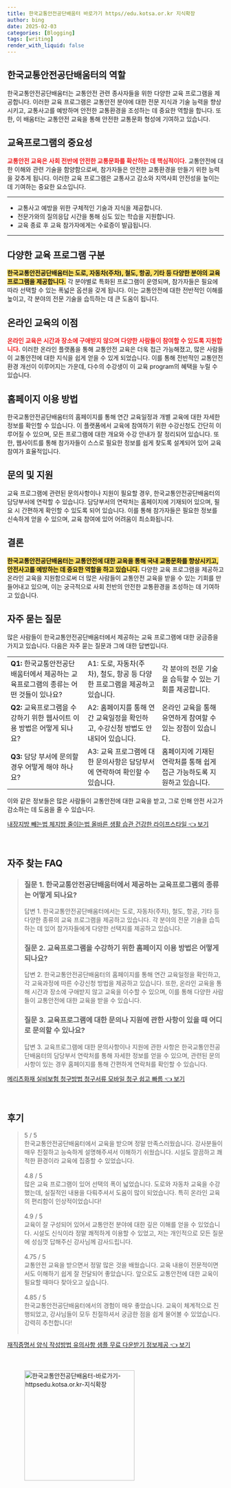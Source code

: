 ```yaml
---
title: 한국교통안전공단배움터 바로가기 https//edu.kotsa.or.kr 지식확장
author: bing
date: 2025-02-03
categories: [Blogging]
tags: [writing]
render_with_liquid: false
---
```



<h2 id='한국교통안전공단배움터의 역할'>한국교통안전공단배움터의 역할</h2>

<p>한국교통안전공단배움터는 교통안전 관련 종사자들을 위한 다양한 교육 프로그램을 제공합니다. 이러한 교육 프로그램은 교통안전 분야에 대한 전문 지식과 기술 능력을 향상시키고, 교통사고를 예방하며 안전한 교통환경을 조성하는 데 중요한 역할을 합니다. 또한, 이 배움터는 교통안전 교육을 통해 안전한 교통문화 형성에 기여하고 있습니다.</p>

<h2 id='교육프로그램의 중요성'>교육프로그램의 중요성</h2>

<p><b><span style="color: #ee2323;">교통안전 교육은 사회 전반에 안전한 교통문화를 확산하는 데 핵심적이다.</span></b> 교통안전에 대한 이해와 관련 기술을 함양함으로써, 참가자들은 안전한 교통환경을 만들기 위한 능력을 갖추게 됩니다. 이러한 교육 프로그램은 교통사고 감소와 지역사회 안전성을 높이는 데 기여하는 중요한 요소입니다.</p>

<hr />

<ul>
    <li>교통사고 예방을 위한 구체적인 기술과 지식을 제공합니다.</li>
    <li>전문가와의 질의응답 시간을 통해 심도 있는 학습을 지원합니다.</li>
    <li>교육 종료 후 교육 참가자에게는 수료증이 발급됩니다.</li>
</ul>

<hr />

<h2 id='다양한 교육 프로그램 구분'>다양한 교육 프로그램 구분</h2>

<p><b><span style="background-color: #ffe066;">한국교통안전공단배움터는 도로, 자동차(주차), 철도, 항공, 기타 등 다양한 분야의 교육 프로그램을 제공합니다.</span></b> 각 분야별로 특화된 프로그램이 운영되며, 참가자들은 필요에 따라 선택할 수 있는 폭넓은 옵션을 갖게 됩니다. 이는 교통안전에 대한 전반적인 이해를 높이고, 각 분야의 전문 기술을 습득하는 데 큰 도움이 됩니다.</p>

<h2 id='온라인 교육의 이점'>온라인 교육의 이점</h2>

<p><b><span style="color: #ee2323;">온라인 교육은 시간과 장소에 구애받지 않으며 다양한 사람들이 참여할 수 있도록 지원합니다.</span></b> 이러한 온라인 플랫폼을 통해 교통안전 교육은 더욱 접근 가능해졌고, 많은 사람들이 교통안전에 대한 지식을 쉽게 얻을 수 있게 되었습니다. 이를 통해 전반적인 교통안전 환경 개선이 이루어지는 가운데, 다수의 수강생이 이 교육 program의 혜택을 누릴 수 있습니다.</p>

<h2 id='홈페이지 이용 방법'>홈페이지 이용 방법</h2>

<p>한국교통안전공단배움터의 홈페이지를 통해 연간 교육일정과 개별 교육에 대한 자세한 정보를 확인할 수 있습니다. 이 플랫폼에서 교육에 참여하기 위한 수강신청도 간단히 이루어질 수 있으며, 모든 프로그램에 대한 개요와 수강 안내가 잘 정리되어 있습니다. 또한, 웹사이트를 통해 참가자들이 스스로 필요한 정보를 쉽게 찾도록 설계되어 있어 교육 참여가 효율적입니다.</p>

<h2 id='문의 및 지원'>문의 및 지원</h2>

<p>교육 프로그램에 관련된 문의사항이나 지원이 필요할 경우, 한국교통안전공단배움터의 담당부서에 연락할 수 있습니다. 담당부서의 연락처는 홈페이지에 기재되어 있으며, 필요 시 간편하게 확인할 수 있도록 되어 있습니다. 이를 통해 참가자들은 필요한 정보를 신속하게 얻을 수 있으며, 교육 참여에 있어 어려움이 최소화됩니다.</p>

<h2 id='결론'>결론</h2>

<p><b><span style="background-color: #ffe066;">한국교통안전공단배움터는 교통안전에 대한 교육을 통해 국내 교통문화를 향상시키고, 안전사고를 예방하는 데 중요한 역할을 하고 있습니다.</span></b> 다양한 교육 프로그램을 제공하고 온라인 교육을 지원함으로써 더 많은 사람들이 교통안전 교육을 받을 수 있는 기회를 만들어내고 있으며, 이는 궁극적으로 사회 전반의 안전한 교통환경을 조성하는 데 기여하고 있습니다.</p>

<h2 id='자주 묻는 질문'>자주 묻는 질문</h2>

<p>많은 사람들이 한국교통안전공단배움터에서 제공하는 교육 프로그램에 대한 궁금증을 가지고 있습니다. 다음은 자주 묻는 질문과 그에 대한 답변입니다.</p>

<table>
    <tr>
        <td><b>Q1:</b> 한국교통안전공단배움터에서 제공하는 교육프로그램의 종류는 어떤 것들이 있나요?</td>
        <td>A1: 도로, 자동차(주차), 철도, 항공 등 다양한 프로그램을 제공하고 있습니다.</td>
        <td>각 분야의 전문 기술을 습득할 수 있는 기회를 제공합니다.</td>
    </tr>
    <tr>
        <td><b>Q2:</b> 교육프로그램을 수강하기 위한 웹사이트 이용 방법은 어떻게 되나요?</td>
        <td>A2: 홈페이지를 통해 연간 교육일정을 확인하고, 수강신청 방법도 안내되어 있습니다.</td>
        <td>온라인 교육을 통해 유연하게 참여할 수 있는 장점이 있습니다.</td>
    </tr>
    <tr>
        <td><b>Q3:</b> 담당 부서에 문의할 경우 어떻게 해야 하나요?</td>
        <td>A3: 교육 프로그램에 대한 문의사항은 담당부서에 연락하여 확인할 수 있습니다.</td>
        <td>홈페이지에 기재된 연락처를 통해 쉽게 접근 가능하도록 지원하고 있습니다.</td>
    </tr>
</table>

<p>이와 같은 정보들은 많은 사람들이 교통안전에 대한 교육을 받고, 그로 인해 안전 사고가 감소하는 데 도움을 줄 수 있습니다.</p>


<p><a class="click-button" title="내장지방 빼는법 체지방 줄이는법 올바른 생활 습관 건강한 라이프스타일" href="https://afficreate.github.io/posts/%EB%82%B4%EC%9E%A5%EC%A7%80%EB%B0%A9-%EB%B9%BC%EB%8A%94%EB%B2%95-%EC%B2%B4%EC%A7%80%EB%B0%A9-%EC%A4%84%EC%9D%B4%EB%8A%94%EB%B2%95-%EC%98%AC%EB%B0%94%EB%A5%B8-%EC%83%9D%ED%99%9C-%EC%8A%B5%EA%B4%80-%EA%B1%B4%EA%B0%95%ED%95%9C-%EB%9D%BC%EC%9D%B4%ED%94%84%EC%8A%A4%ED%83%80%EC%9D%BC/" rel="dofollow">내장지방 빼는법 체지방 줄이는법 올바른 생활 습관 건강한 라이프스타일 👈 보기</a></p><br>
<h2 id='자주_찾는_FAQ'>자주 찾는 FAQ</h2>
<div itemscope="" itemtype="https://schema.org/FAQPage"> 
<blockquote> 
<div itemscope="" itemprop="mainEntity" itemtype="https://schema.org/Question"> 
<h3 itemprop="name">질문 1. 한국교통안전공단배움터에서 제공하는 교육프로그램의 종류는 어떻게 되나요?</h3> 
<div itemscope="" itemprop="acceptedAnswer" itemtype="https://schema.org/Answer"> 
<span itemprop="text"> 
<p>답변 1. 한국교통안전공단배움터에서는 도로, 자동차(주차), 철도, 항공, 기타 등 다양한 종류의 교육 프로그램을 제공하고 있습니다. 각 분야의 전문 기술을 습득하는 데 있어 참가자들에게 다양한 선택지를 제공하고 있습니다.</p> 
</span> 
</div> 
</div> 

<div itemscope="" itemprop="mainEntity" itemtype="https://schema.org/Question"> 
<h3 itemprop="name">질문 2. 교육프로그램을 수강하기 위한 홈페이지 이용 방법은 어떻게 되나요?</h3> 
<div itemscope="" itemprop="acceptedAnswer" itemtype="https://schema.org/Answer"> 
<span itemprop="text"> 
<p>답변 2. 한국교통안전공단배움터의 홈페이지를 통해 연간 교육일정을 확인하고, 각 교육과정에 따른 수강신청 방법을 제공하고 있습니다. 또한, 온라인 교육을 통해 시간과 장소에 구애받지 않고 교육을 이수할 수 있으며, 이를 통해 다양한 사람들이 교통안전에 대한 교육을 받을 수 있습니다.</p> 
</span> 
</div> 
</div> 

<div itemscope="" itemprop="mainEntity" itemtype="https://schema.org/Question"> 
<h3 itemprop="name">질문 3. 교육프로그램에 대한 문의나 지원에 관한 사항이 있을 때 어디로 문의할 수 있나요?</h3> 
<div itemscope="" itemprop="acceptedAnswer" itemtype="https://schema.org/Answer"> 
<span itemprop="text"> 
<p>답변 3. 교육프로그램에 대한 문의사항이나 지원에 관한 사항은 한국교통안전공단배움터의 담당부서 연락처를 통해 자세한 정보를 얻을 수 있으며, 관련된 문의사항이 있는 경우 홈페이지를 통해 간편하게 연락처를 확인할 수 있습니다.</p> 
</span> 
</div> 
</div> 

</blockquote> 
</div>
<p><a class="click-button" title="메리츠화재 실비보험 청구방법 청구서류 모바일 청구 쉽고 빠름" href="https://afficreate.github.io/posts/%EB%A9%94%EB%A6%AC%EC%B8%A0%ED%99%94%EC%9E%AC-%EC%8B%A4%EB%B9%84%EB%B3%B4%ED%97%98-%EC%B2%AD%EA%B5%AC%EB%B0%A9%EB%B2%95-%EC%B2%AD%EA%B5%AC%EC%84%9C%EB%A5%98-%EB%AA%A8%EB%B0%94%EC%9D%BC-%EC%B2%AD%EA%B5%AC-%EC%89%BD%EA%B3%A0-%EB%B9%A0%EB%A6%84/" rel="dofollow">메리츠화재 실비보험 청구방법 청구서류 모바일 청구 쉽고 빠름 👈 보기</a></p><br>
<h2 id='후기'>후기</h2>
<div itemscope itemtype="https://schema.org/Product">
  <blockquote>
  <div itemprop="review" itemscope itemtype="https://schema.org/Review">
      <div itemprop="reviewRating" itemscope itemtype="https://schema.org/Rating"> <span itemprop="ratingValue">5</span> / <span itemprop="bestRating">5</span> </div>
      <span itemprop="reviewBody">한국교통안전공단배움터에서 교육을 받으며 정말 만족스러웠습니다. 강사분들이 매우 친절하고 능숙하게 설명해주셔서 이해하기 쉬웠습니다. 시설도 깔끔하고 쾌적한 환경이라 교육에 집중할 수 있었습니다.</span>
  </div>
  <br>
  <div itemprop="review" itemscope itemtype="https://schema.org/Review">
      <div itemprop="reviewRating" itemscope itemtype="https://schema.org/Rating"> <span itemprop="ratingValue">4.8</span> / <span itemprop="bestRating">5</span> </div>
      <span itemprop="reviewBody">많은 교육 프로그램이 있어 선택의 폭이 넓었습니다. 도로와 자동차 교육을 수강했는데, 실질적인 내용을 다뤄주셔서 도움이 많이 되었습니다. 특히 온라인 교육의 편리함이 인상적이었습니다!</span>
  </div>
  <br>
  <div itemprop="review" itemscope itemtype="https://schema.org/Review">
      <div itemprop="reviewRating" itemscope itemtype="https://schema.org/Rating"> <span itemprop="ratingValue">4.9</span> / <span itemprop="bestRating">5</span> </div>
      <span itemprop="reviewBody">교육이 잘 구성되어 있어서 교통안전 분야에 대한 깊은 이해를 얻을 수 있었습니다. 시설도 신식이라 정말 쾌적하게 이용할 수 있었고, 저는 개인적으로 모든 질문에 성심껏 답해주신 강사님께 감사드립니다.</span>
  </div>
  <br>
  <div itemprop="review" itemscope itemtype="https://schema.org/Review">
      <div itemprop="reviewRating" itemscope itemtype="https://schema.org/Rating"> <span itemprop="ratingValue">4.75</span> / <span itemprop="bestRating">5</span> </div>
      <span itemprop="reviewBody">교통안전 교육을 받으면서 정말 많은 것을 배웠습니다. 교육 내용이 전문적이면서도 이해하기 쉽게 잘 전달되어 좋았습니다. 앞으로도 교통안전에 대한 교육이 필요할 때마다 찾아오고 싶습니다.</span>
  </div>
  <br>
  <div itemprop="review" itemscope itemtype="https://schema.org/Review">
      <div itemprop="reviewRating" itemscope itemtype="https://schema.org/Rating"> <span itemprop="ratingValue">4.85</span> / <span itemprop="bestRating">5</span> </div>
      <span itemprop="reviewBody">한국교통안전공단배움터에서의 경험이 매우 좋았습니다. 교육이 체계적으로 진행되었고, 강사님들이 모두 친절하셔서 궁금한 점을 쉽게 물어볼 수 있었습니다. 강력히 추천합니다!</span>
  </div>
  <br>
  </blockquote>
</div>
<p><a class="click-button" title="재직증명서 양식 작성방법 유의사항 샘플 무료 다운받기 정보제공" href="https://afficreate.github.io/posts/%EC%9E%AC%EC%A7%81%EC%A6%9D%EB%AA%85%EC%84%9C-%EC%96%91%EC%8B%9D-%EC%9E%91%EC%84%B1%EB%B0%A9%EB%B2%95-%EC%9C%A0%EC%9D%98%EC%82%AC%ED%95%AD-%EC%83%98%ED%94%8C-%EB%AC%B4%EB%A3%8C-%EB%8B%A4%EC%9A%B4%EB%B0%9B%EA%B8%B0-%EC%A0%95%EB%B3%B4%EC%A0%9C%EA%B3%B5/" rel="dofollow">재직증명서 양식 작성방법 유의사항 샘플 무료 다운받기 정보제공 👈 보기</a></p><br>
<figure class="image"><img src="https://afficreate.github.io/assets/img/thumbnail/한국교통안전공단배움터-바로가기-httpsedu.kotsa.or.kr-지식확장.webp" alt="한국교통안전공단배움터-바로가기-httpsedu.kotsa.or.kr-지식확장" width="256" height="256"></figure>